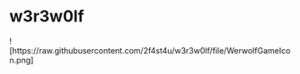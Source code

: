 # w3r3w0lf

<Icon>
<Beschreibung>
<Karten>
<TCP IP basiert>
![https://raw.githubusercontent.com/2f4st4u/w3r3w0lf/file/WerwolfGameIcon.png]
